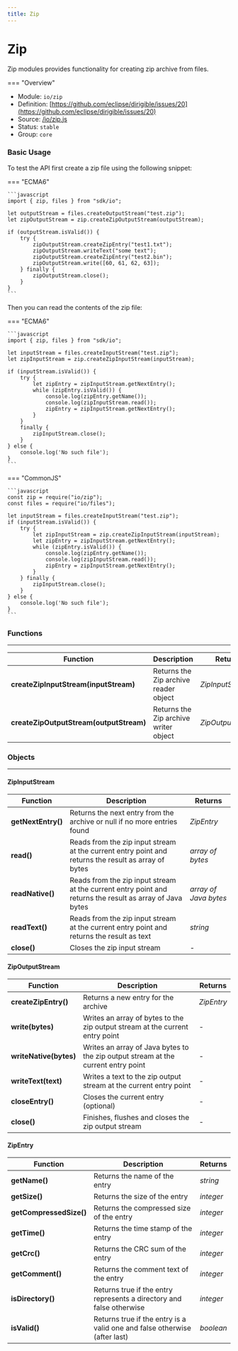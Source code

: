 ```yaml
---
title: Zip
---
```


Zip
===

Zip modules provides functionality for creating zip archive from files.

=== "Overview"
- Module: `io/zip`
- Definition: [https://github.com/eclipse/dirigible/issues/20](https://github.com/eclipse/dirigible/issues/20)
- Source: [/io/zip.js](https://github.com/eclipse/dirigible/blob/master/components/api-io/src/main/resources/META-INF/dirigible/io/zip.js)
- Status: `stable`
- Group: `core`


### Basic Usage

To test the API first create a zip file using the following snippet:

=== "ECMA6"

    ```javascript
    import { zip, files } from "sdk/io";

    let outputStream = files.createOutputStream("test.zip");
    let zipOutputStream = zip.createZipOutputStream(outputStream);

    if (outputStream.isValid()) {
        try {
            zipOutputStream.createZipEntry("test1.txt");
            zipOutputStream.writeText("some text");
            zipOutputStream.createZipEntry("test2.bin");
            zipOutputStream.write([60, 61, 62, 63]);
        } finally {
            zipOutputStream.close();
        }
    }
    ```

<!-- === "CommonJS"

    ```javascript
    const zip = require("io/zip");
    const files = require("io/files");

    let outputStream = files.createOutputStream("test.zip");
    if (outputStream.isValid()) {
            try {
                let zipOutputStream = zip.createZipOutputStream(outputStream);
                let zipEntry = zipOutputStream.createZipEntry("test1.txt");
                zipOutputStream.writeText("some text");
                zipOutputStream.createZipEntry("test2.bin");
                zipOutputStream.write([60, 61, 62, 63]);
            } finally {
                zipOutputStream.close();
            }
    }
    ``` -->

Then you can read the contents of the zip file:

=== "ECMA6"

    ```javascript
    import { zip, files } from "sdk/io";

    let inputStream = files.createInputStream("test.zip");
    let zipInputStream = zip.createZipInputStream(inputStream);

    if (inputStream.isValid()) {
        try {
            let zipEntry = zipInputStream.getNextEntry();
            while (zipEntry.isValid()) {
                console.log(zipEntry.getName());
                console.log(zipInputStream.read());
                zipEntry = zipInputStream.getNextEntry();
            }
        }
        finally {
            zipInputStream.close();
        }
    } else {
        console.log('No such file');
    }
    ```

=== "CommonJS"

    ```javascript
    const zip = require("io/zip");
    const files = require("io/files");

    let inputStream = files.createInputStream("test.zip");
    if (inputStream.isValid()) {
        try {
            let zipInputStream = zip.createZipInputStream(inputStream);
            let zipEntry = zipInputStream.getNextEntry();
            while (zipEntry.isValid()) {
                console.log(zipEntry.getName());
                console.log(zipInputStream.read());
                zipEntry = zipInputStream.getNextEntry();
            }
        } finally {
            zipInputStream.close();
        }
    } else {
        console.log('No such file');
    }
    ```


### Functions

---

Function     | Description | Returns
------------ | ----------- | --------
**createZipInputStream(inputStream)**   | Returns the Zip archive reader object | *ZipInputStream*
**createZipOutputStream(outputStream)**   | Returns the Zip archive writer object | *ZipOutputStream*



### Objects

---

#### ZipInputStream


Function     | Description | Returns
------------ | ----------- | --------
**getNextEntry()**   | Returns the next entry from the archive or null if no more entries found | *ZipEntry*
**read()**   | Reads from the zip input stream at the current entry point and returns the result as array of bytes | *array of bytes*
**readNative()**   | Reads from the zip input stream at the current entry point and returns the result as array of Java bytes | *array of Java bytes*
**readText()**   | Reads from the zip input stream at the current entry point and returns the result as text | *string*
**close()**   | Closes the zip input stream | -


#### ZipOutputStream


Function     | Description | Returns
------------ | ----------- | --------
**createZipEntry()**   | Returns a new entry for the archive | *ZipEntry*
**write(bytes)**   | Writes an array of bytes to the zip output stream at the current entry point | -
**writeNative(bytes)**   | Writes an array of Java bytes to the zip output stream at the current entry point | -
**writeText(text)**   | Writes a text to the zip output stream at the current entry point | -
**closeEntry()**   | Closes the current entry (optional) | -
**close()**   | Finishes, flushes and closes the zip output stream | -



#### ZipEntry


Function     | Description | Returns
------------ | ----------- | --------
**getName()**   | Returns the name of the entry | *string*
**getSize()**   | Returns the size of the entry | *integer*
**getCompressedSize()**   | Returns the compressed size of the entry | *integer*
**getTime()**   | Returns the time stamp of the entry | *integer*
**getCrc()**   | Returns the CRC sum of the entry | *integer*
**getComment()**   | Returns the comment text of the entry | *integer*
**isDirectory()**   | Returns true if the entry represents a directory and false otherwise | *integer*
**isValid()**   | Returns true if the entry is a valid one and false otherwise (after last) | *boolean*
